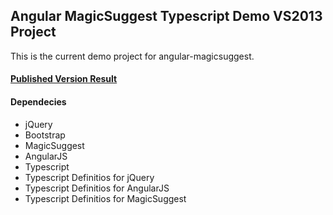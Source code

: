 ﻿## Angular MagicSuggest Typescript Demo VS2013 Project
This is the current demo project for angular-magicsuggest. 
#### [Published Version Result](http://leonardochaia.github.io/angular-magicsuggest/)

#### Dependecies
* jQuery
* Bootstrap
* MagicSuggest
* AngularJS
* Typescript 
* Typescript Definitios for jQuery
* Typescript Definitios for AngularJS
* Typescript Definitios for MagicSuggest
